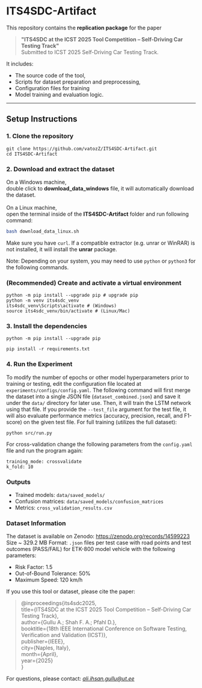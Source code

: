 # ITS4SDC-Artifact

This repository contains the **replication package** for the paper

> **"ITS4SDC at the ICST 2025 Tool Competition – Self-Driving Car Testing Track"** <br/> 
> Submitted to ICST 2025 Self-Driving Car Testing Track.

It includes:
- The source code of the tool,
- Scripts for dataset preparation and preprocessing,
- Configuration files for training
- Model training and evaluation logic.

---

## Setup Instructions

### 1. Clone the repository
```
git clone https://github.com/vatozZ/ITS4SDC-Artifact.git
cd ITS4SDC-Artifact
```

### 2. Download and extract the dataset
On a Windows machine,<br/> 
double click to **download_data_windows** file, it will automatically download the dataset. <br/> <br/>
On a Linux machine, <br/>
open the terminal inside of the **ITS4SDC-Artifact** folder and run following command:
```bash
bash download_data_linux.sh
```
Make sure you have ```curl```. If a compatible extractor (e.g. unrar or WinRAR) is not installed, it will install the **unrar** package.

Note: Depending on your system, you may need to use ```python``` or ```python3``` for the following commands.

### (Recommended) Create and activate a virtual environment
```
python -m pip install --upgrade pip # upgrade pip
python -m venv its4sdc_venv 
its4sdc_venv\Scripts\activate # (Windows)
source its4sdc_venv/bin/activate # (Linux/Mac)

```



### 3. Install the dependencies 
```
python -m pip install --upgrade pip

pip install -r requirements.txt
```


### 4. Run the Experiment
To modify the number of epochs or other model hyperparameters prior to training or testing, edit the configuration file located at ```experiments/configs/config.yaml```. 
The following command will first merge the dataset into a single JSON file (```dataset_combined.json```) and save it under the ```data/``` directory for later use. 
Then, it will train the LSTM network using that file. If you provide the ```--test_file``` argument for the test file, it will also evaluate performance metrics (accuracy, precision, recall, and F1-score) on the given test file.
For full training (utilizes the full dataset):
```
python src/run.py
```

For cross-validation change the following parameters from the  ```config.yaml``` file and run the program again:
```
training_mode: crossvalidate
k_fold: 10
```

### Outputs
- Trained models: ```data/saved_models/```
- Confusion matrices: ```data/saved_models/confusion_matrices```
- Metrics: ```cross_validation_results.csv```

### Dataset Information
The dataset is available on Zenodo:
https://zenodo.org/records/14599223 <br/>
Size ~ 329.2 MB
Format: ```.json``` files per test case with road points and test outcomes (PASS/FAIL) for ETK-800 model vehicle with the following parameters:
- Risk Factor: 1.5
- Out-of-Bound Tolerance: 50%
- Maximum Speed: 120 km/h

If you use this tool or dataset, please cite the paper:

> @inproceedings{its4sdc2025, <br/>
title={ITS4SDC at the ICST 2025 Tool Competition – Self-Driving Car Testing Track}, <br/>
author={Gullu A.; Shah F. A.; Pfahl D.}, <br/>
booktitle={18th IEEE International Conference on Software Testing, Verification and Validation (ICST)}, <br/>
publisher={IEEE}, <br/>
city={Naples, Italy}, <br/>
month={April}, <br/>
year={2025}<br/>
}

For questions, please contact: *ali.ihsan.gullu@ut.ee*







